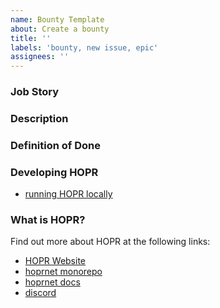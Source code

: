 ```yaml
---
name: Bounty Template
about: Create a bounty
title: ''
labels: 'bounty, new issue, epic'
assignees: ''
---
```


<!--- Please DO NOT remove the automatically added 'new issue' label -->
<!--- Provide a general summary of the issue in the Title above -->

### Job Story

### Description

<!--
Add milestones if applicable:

On large bounties, it might make sense to include various milestones, so to encourage early PRs and minimize delayed / last minute work.
-->

### Definition of Done

<!--
Various definition of done points that could be added if they are applicable:

- include a README.md file in project repository
  - include a description of the submission
- host submission using a service such as vercel, include previewable URL in the README.md
  - if hosting submission is not possible, insert screenshots
-->

### Developing HOPR

- [running HOPR locally](https://docs.hoprnet.org/developers/starting-local-cluster#local-setup)

### What is HOPR?

Find out more about HOPR at the following links:

- [HOPR Website](https://hoprnet.org)
- [hoprnet monorepo](https://github.com/hoprnet/hoprnet)
- [hoprnet docs](http://docs.hoprnet.org)
- [discord](https://discord.com/invite/dEAWC4G)
